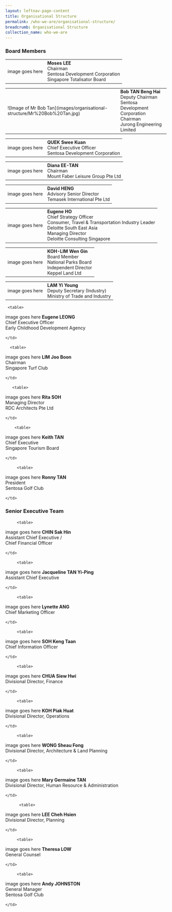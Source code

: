 ```yaml
---
layout: leftnav-page-content
title: Organisational Structure
permalink: /who-we-are/organisational-structure/
breadcrumb: Organisational Structure
collection_name: who-we-are
---
```


### **Board Members**

<table>
  <tr>
    <td>
    image goes here
    </td>
     <td>
       <b>Moses LEE</b><br>
       Chairman<br>
       Sentosa Development Corporation<br>
       Singapore Totalisator Board
    </td>
  </tr>
 
 </table>
 
 <table>
  <tr>
    <td>
    ![Image of Mr Bob Tan](images/organisational-structure/Mr%20Bob%20Tan.jpg)
    </td>
     <td>
       <b>Bob TAN Beng Hai</b><br>
       Deputy Chairman<br>
       Sentosa Development Corporation<br>
       Chairman<br>
       Jurong Engineering Limited
    </td>
  </tr>
 
 </table>

<table>
  <tr>
    <td>
    image goes here
    </td>
     <td>
       <b>QUEK Swee Kuan</b><br>
       Chief Executive Officer<br>
       Sentosa Development Corporation<br>
    </td>
  </tr>
 
 </table>

<table>
  <tr>
    <td>
    image goes here
    </td>
     <td>
       <b>Diana EE-TAN</b><br>
       Chairman<br>
       Mount Faber Leisure Group Pte Ltd<br>
    </td>
  </tr>
 
 </table>
 
 <table>
  <tr>
    <td>
    image goes here
    </td>
     <td>
       <b>David HENG</b><br>
       Advisory Senior Director<br>
       Temasek International Pte Ltd<br>
    </td>
  </tr>
 
 </table>
 
  <table>
  <tr>
    <td>
    image goes here
    </td>
     <td>
       <b>Eugene HO</b><br>
       Chief Strategy Officer<br>
       Consumer, Travel & Transportation Industry Leader<br>
       Deloitte South East Asia<br>
       Managing Director<br>
       Deloitte Consulting Singapore<br>
    </td>
  </tr>
 
 </table>
 
   <table>
  <tr>
    <td>
    image goes here
    </td>
     <td>
       <b>KOH-LIM Wen Gin</b><br>
       Board Member<br>
       National Parks Board<br>
       Independent Director<br>
       Keppel Land Ltd<br>
    </td>
  </tr>
 
 </table>

  <table>
  <tr>
    <td>
    image goes here
    </td>
     <td>
       <b>LAM Yi Young</b><br>
       Deputy Secretary (Industry)<br>
       Ministry of Trade and Industry<br>  
    </td>
  </tr>
 
 </table>
 
     <table>
  <tr>
    <td>
    image goes here
    </td>
     <td>
       <b>Eugene LEONG</b><br>
       Chief Executive Officer<br>
       Early Childhood Development Agency<br>
       
    </td>
  </tr>
 
 </table>
 
      <table>
  <tr>
    <td>
    image goes here
    </td>
     <td>
       <b>LIM Joo Boon</b><br>
       Chairman<br>
       Singapore Turf Club<br>
       
    </td>
  </tr>
 
 </table>
 
       <table>
  <tr>
    <td>
    image goes here
    </td>
     <td>
       <b>Rita SOH</b><br>
       Managing Director<br>
       RDC Architects Pte Ltd<br>
       
    </td>
  </tr>
 
 </table>
 
        <table>
  <tr>
    <td>
    image goes here
    </td>
     <td>
       <b>Keith TAN</b><br>
       Chief Executive<br>
       Singapore Tourism Board<br>
       
    </td>
  </tr>
 
 </table>
 
         <table>
  <tr>
    <td>
    image goes here
    </td>
     <td>
       <b>Ronny TAN</b><br>
       President<br>
       Sentosa Golf Club<br>
       
    </td>
  </tr>
 
 </table>

### **Senior Executive Team**

         <table>
  <tr>
    <td>
    image goes here
    </td>
     <td>
       <b>CHIN Sak Hin</b><br>
       Assistant Chief Executive /<br>
       Chief Financial Officer<br>
       
    </td>
  </tr>
 
 </table>

         <table>
  <tr>
    <td>
    image goes here
    </td>
     <td>
       <b>Jacqueline TAN Yi-Ping</b><br>
       Assistant Chief Executive<br>
       
    </td>
  </tr>
 
 </table>
 
 
         <table>
  <tr>
    <td>
    image goes here
    </td>
     <td>
       <b>Lynette ANG</b><br>
       Chief Marketing Officer<br>
       
    </td>
  </tr>
 
 </table>
 
 
         <table>
  <tr>
    <td>
    image goes here
    </td>
     <td>
       <b>SOH Keng Taan</b><br>
       Chief Information Officer<br>
       
    </td>
  </tr>
 
 </table>
 
 
         <table>
  <tr>
    <td>
    image goes here
    </td>
     <td>
       <b>CHUA Siew Hwi</b><br>
       Divisional Director, Finance<br>
       
    </td>
  </tr>
 
 </table>
 
 
         <table>
  <tr>
    <td>
    image goes here
    </td>
     <td>
       <b>KOH Piak Huat</b><br>
       Divisional Director, Operations<br>
       
    </td>
  </tr>
 
 </table>
 
 
         <table>
  <tr>
    <td>
    image goes here
    </td>
     <td>
       <b>WONG Sheau Fong</b><br>
       Divisional Director, Architecture & Land Planning<br>
       
    </td>
  </tr>
 
 </table>
 
 
         <table>
  <tr>
    <td>
    image goes here
    </td>
     <td>
       <b>Mary Germaine TAN</b><br>  
         Divisional Director, Human Resource & Administration<br>
       
    </td>
  </tr>
 
 </table>
 
          <table>
  <tr>
    <td>
    image goes here
    </td>
     <td>
       <b>LEE Cheh Hsien</b><br>
       Divisional Director, Planning<br>
       
    </td>
  </tr>
 
 </table>
 
 
         <table>
  <tr>
    <td>
    image goes here
    </td>
     <td>
       <b>Theresa LOW</b><br>
       General Counsel<br>
       
    </td>
  </tr>
 
 </table>
 
 
         <table>
  <tr>
    <td>
    image goes here
    </td>
     <td>
       <b>Andy JOHNSTON</b><br>
       General Manager<br>
       Sentosa Golf Club<br>
       
    </td>
  </tr>
 
 </table>
